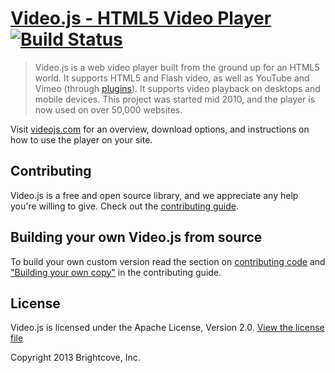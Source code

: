 # [Video.js - HTML5 Video Player](http://videojs.com) [![Build Status](https://travis-ci.org/zencoder/video-js.png?branch=master)](https://travis-ci.org/zencoder/video-js)

> Video.js is a web video player built from the ground up for an HTML5 world. It supports HTML5 and Flash video, as well as YouTube and Vimeo (through [plugins](https://github.com/videojs/video.js/wiki/Plugins)). It supports video playback on desktops and mobile devices. This project was started mid 2010, and the player is now used on over 50,000 websites.

Visit [videojs.com](http://videojs.com) for an overview, download options, and instructions on how to use the player on your site.

## Contributing

Video.js is a free and open source library, and we appreciate any help you're willing to give. Check out the [contributing guide](CONTRIBUTING.md).

## Building your own Video.js from source

To build your own custom version read the section on [contributing code](CONTRIBUTING.md#contributing-code) and ["Building your own copy"](CONTRIBUTING.md#building-your-own-copy-of-videojs) in the contributing guide.

## License

Video.js is licensed under the Apache License, Version 2.0. [View the license file](LICENSE)

Copyright 2013 Brightcove, Inc.
